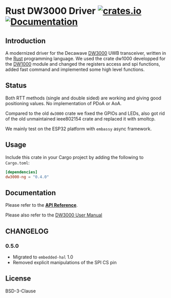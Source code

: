 # Rust DW3000 Driver [![crates.io](https://img.shields.io/crates/v/dw3000-ng.svg)](https://crates.io/crates/dw3000-ng) [![Documentation](https://docs.rs/dw3000-ng/badge.svg)](https://docs.rs/dw3000-ng)
## Introduction

A modernized driver for the Decawave [DW3000] UWB transceiver, written in the [Rust] programming language. We used the crate dw1000 developped for the [DW1000] module and changed the registers access and spi functions, added fast command and implemented some high level functions.

[DW3000]: https://www.decawave.com/product/decawave-dw3000-ic/
[Rust]: https://www.rust-lang.org/
[DW1000]: https://crates.io/crates/dw1000


## Status

Both RTT methods (single and double sided) are working and giving good positioning values.
No implementation of PDoA or AoA.

Compared to the old `dw3000` crate we fixed the GPIOs and LEDs, also got rid of the old unmaintained ieee802154 crate and replaced it with smoltcp.

We mainly test on the ESP32 platform with `embassy` async framework.

## Usage

Include this crate in your Cargo project by adding the following to `Cargo.toml`:
```toml
[dependencies]
dw3000-ng = "0.4.0"
```

## Documentation

Please refer to the **[API Reference]**.

Please also refer to the [DW3000 User Manual] 

[API Reference]: https://docs.rs/dw3000-ng
[DW3000 User Manual]: https://www.qorvo.com/products/d/da008154

## CHANGELOG

### 0.5.0

- Migrated to `embedded-hal` 1.0
- Removed explicit manipulations of the SPI CS pin

## License

BSD-3-Clause
